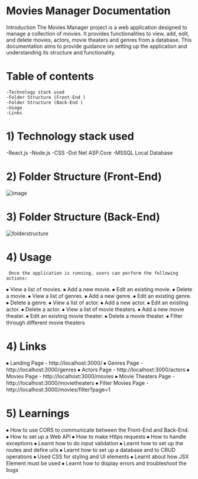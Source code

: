 # 		Movies Manager Documentation
Introduction
	The Movies Manager project is a web application designed to manage a collection of movies. It provides functionalities to view, add, edit, and delete movies, actors, movie theaters and genres from a database. This documentation aims to provide guidance on setting up the application and understanding its structure and functionality.
# Table of contents
	-Technology stack used
	-Folder Structure (Front-End )
	-Folder Structure (Back-End )
	-Usage
	-Links
# 1)  Technology stack used
-React.js
-Node.js
-CSS
-Dot Net ASP.Core
-MSSQL Local Database

# 2)  Folder Structure (Front-End)

![image](https://github.com/hitaishmd/training/assets/160744753/ce19a1f7-06b0-453e-ae21-7834a548268a)


# 3)  Folder Structure (Back-End)
 ![folderstructure](https://github.com/hitaishmd/training/assets/160744753/0aac0011-8a26-4165-a738-5e10d37a420e)


# 4) Usage
     Once the application is running, users can perform the following actions:
⦁	View a list of movies.
⦁	Add a new movie.
⦁	Edit an existing movie.
⦁	Delete a movie.
⦁	View a list of genres.
⦁	Add a new genre.
⦁	Edit an existing genre.
⦁	Delete a genre.
⦁	View a list of actor.
⦁	Add a new actor.
⦁	Edit an existing actor.
⦁	Delete a actor.
⦁	View a list of movie theaters.
⦁	Add a new movie theater.
⦁	Edit an existing movie theater.
⦁	Delete a movie theater.
⦁	Filter through different movie theaters

# 4)  Links
⦁	Landing Page - http://localhost:3000/
⦁	Genres Page - http://localhost:3000/genres
⦁	Actors Page - http://localhost:3000/actors
⦁	Movies Page - http://localhost:3000/movies
⦁	Movie Theaters Page - http://localhost:3000/movietheaters
⦁	Filter Movies Page - http://localhost:3000/movies/filter?page=1

# 5)  Learnings
⦁	How to use CORS to communicate between the  Front-End and Back-End.
⦁	How to set up a Web API
⦁	How to make Https requests
⦁	How to handle exceptions
⦁	Learnt how to do input validation
⦁	Learnt how to set up the routes and defire urls
⦁	Learnt how to set up a database and to CRUD operations
⦁	Used CSS for styling and UI elements
⦁	Learnt about how JSX Element must be used
⦁	Learnt how to display errors and troubleshoot the bugs
